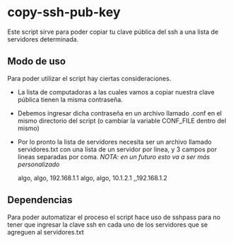 # copy-ssh-pub-key

Este script sirve para poder copiar tu clave pública del ssh a una lista de servidores determinada.

## Modo de uso

Para poder utilizar el script hay ciertas consideraciones.

* La lista de computadoras a las cuales vamos a copiar nuestra clave pública tienen la misma contraseña.
* Debemos ingresar dicha contraseña en un archivo llamado .conf en el mismo directorio del script (o cambiar la variable CONF_FILE dentro del mismo)
* Por lo pronto la lista de servidores necesita ser un archivo llamado servidores.txt con una lista de un servidor por linea, y 3 campos por lineas separadas por coma. _NOTA: en un futuro esto va a ser más personalizado_
	
	algo, algo, 192.168.1.1
	algo, algo, 10.1.2.1
	,,192.168.1.2


## Dependencias

Para poder automatizar el proceso el script hace uso de sshpass para no tener que ingresar la clave ssh en cada uno de los servidores que se agreguen al servidores.txt
